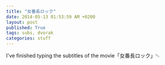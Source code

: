 ```yaml
---
title: "女番長ロック"
date: 2014-05-13 01:53:59 AM +0200
layout: post
published: True
tags: subs, dvorak
categories: stuff
---
```


I've finished typing the subtitles of the movie「女番長ロック」␄
